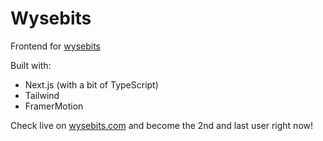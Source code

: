 # Wysebits 

Frontend for [wysebits](https://github.com/epysqyli/wysebits-api)

Built with:

- Next.js (with a bit of TypeScript)
- Tailwind
- FramerMotion

Check live on [wysebits.com](https://www.wysebits.com/) and become the 2nd and last user right now!

